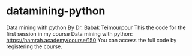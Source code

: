 # datamining-python
Data mining with python
By Dr. Babak Teimourpour
This the code for the first session in my course Data mining with python:
https://hamrah.academy/course/150
You can access the full code by registering the course.
